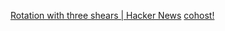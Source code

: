
[Rotation with three shears | Hacker News](https://news.ycombinator.com/item?id=34485871)
[cohost!](https://cohost.org/tomforsyth/post/891823-rotation-with-three)
